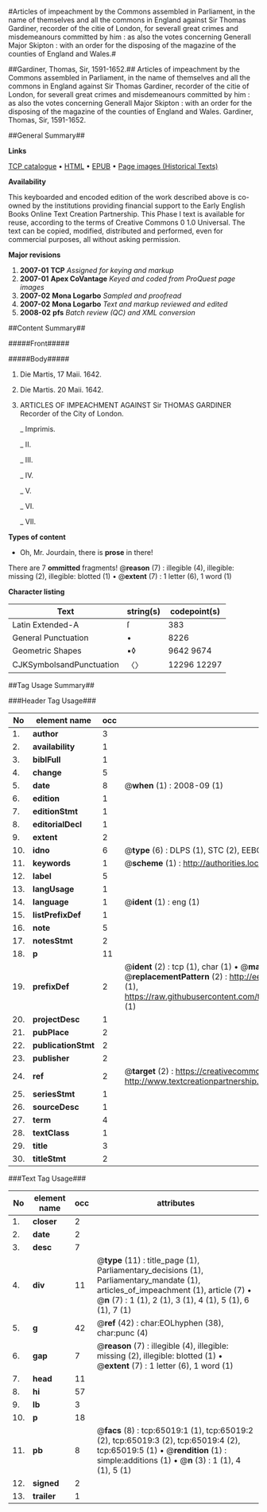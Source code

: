 #Articles of impeachment by the Commons assembled in Parliament, in the name of themselves and all the commons in England against Sir Thomas Gardiner, recorder of the citie of London, for severall great crimes and misdemeanours committed by him : as also the votes concerning Generall Major Skipton : with an order for the disposing of the magazine of the counties of England and Wales.#

##Gardiner, Thomas, Sir, 1591-1652.##
Articles of impeachment by the Commons assembled in Parliament, in the name of themselves and all the commons in England against Sir Thomas Gardiner, recorder of the citie of London, for severall great crimes and misdemeanours committed by him : as also the votes concerning Generall Major Skipton : with an order for the disposing of the magazine of the counties of England and Wales.
Gardiner, Thomas, Sir, 1591-1652.

##General Summary##

**Links**

[TCP catalogue](http://www.ota.ox.ac.uk/tcp/)  • 
[HTML](http://tei.it.ox.ac.uk/tcp/Texts-HTML/free/A38/A38204.html)  • 
[EPUB](http://tei.it.ox.ac.uk/tcp/Texts-EPUB/free/A38/A38204.epub) • 
[Page images (Historical Texts)](https://data.historicaltexts.jisc.ac.uk/view?pubId=eebo-12641012e&pageId=eebo-12641012e-65019-1)

**Availability**

This keyboarded and encoded edition of the
	       work described above is co-owned by the institutions
	       providing financial support to the Early English Books
	       Online Text Creation Partnership. This Phase I text is
	       available for reuse, according to the terms of Creative
	       Commons 0 1.0 Universal. The text can be copied,
	       modified, distributed and performed, even for
	       commercial purposes, all without asking permission.

**Major revisions**

1. __2007-01__ __TCP__ *Assigned for keying and markup*
1. __2007-01__ __Apex CoVantage__ *Keyed and coded from ProQuest page images*
1. __2007-02__ __Mona Logarbo__ *Sampled and proofread*
1. __2007-02__ __Mona Logarbo__ *Text and markup reviewed and edited*
1. __2008-02__ __pfs__ *Batch review (QC) and XML conversion*

##Content Summary##

#####Front#####

#####Body#####

1. Die Martis, 17 Maii. 1642.

1. Die Martis. 20 Maii. 1642.

1. ARTICLES OF IMPEACHMENT AGAINST Sir THOMAS GARDINER Recorder of the City of London.

    _ Imprimis.

    _ II.

    _ III.

    _ IV.

    _ V.

    _ VI.

    _ VII.

**Types of content**

  * Oh, Mr. Jourdain, there is **prose** in there!

There are 7 **ommitted** fragments! 
 @__reason__ (7) : illegible (4), illegible: missing (2), illegible: blotted (1)  •  @__extent__ (7) : 1 letter (6), 1 word (1)

**Character listing**


|Text|string(s)|codepoint(s)|
|---|---|---|
|Latin Extended-A|ſ|383|
|General Punctuation|•|8226|
|Geometric Shapes|▪◊|9642 9674|
|CJKSymbolsandPunctuation|〈〉|12296 12297|

##Tag Usage Summary##

###Header Tag Usage###

|No|element name|occ|attributes|
|---|---|---|---|
|1.|__author__|3||
|2.|__availability__|1||
|3.|__biblFull__|1||
|4.|__change__|5||
|5.|__date__|8| @__when__ (1) : 2008-09 (1)|
|6.|__edition__|1||
|7.|__editionStmt__|1||
|8.|__editorialDecl__|1||
|9.|__extent__|2||
|10.|__idno__|6| @__type__ (6) : DLPS (1), STC (2), EEBO-CITATION (1), OCLC (1), VID (1)|
|11.|__keywords__|1| @__scheme__ (1) : http://authorities.loc.gov/ (1)|
|12.|__label__|5||
|13.|__langUsage__|1||
|14.|__language__|1| @__ident__ (1) : eng (1)|
|15.|__listPrefixDef__|1||
|16.|__note__|5||
|17.|__notesStmt__|2||
|18.|__p__|11||
|19.|__prefixDef__|2| @__ident__ (2) : tcp (1), char (1)  •  @__matchPattern__ (2) : ([0-9\-]+):([0-9IVX]+) (1), (.+) (1)  •  @__replacementPattern__ (2) : http://eebo.chadwyck.com/downloadtiff?vid=$1&page=$2 (1), https://raw.githubusercontent.com/textcreationpartnership/Texts/master/tcpchars.xml#$1 (1)|
|20.|__projectDesc__|1||
|21.|__pubPlace__|2||
|22.|__publicationStmt__|2||
|23.|__publisher__|2||
|24.|__ref__|2| @__target__ (2) : https://creativecommons.org/publicdomain/zero/1.0/ (1), http://www.textcreationpartnership.org/docs/. (1)|
|25.|__seriesStmt__|1||
|26.|__sourceDesc__|1||
|27.|__term__|4||
|28.|__textClass__|1||
|29.|__title__|3||
|30.|__titleStmt__|2||


###Text Tag Usage###

|No|element name|occ|attributes|
|---|---|---|---|
|1.|__closer__|2||
|2.|__date__|2||
|3.|__desc__|7||
|4.|__div__|11| @__type__ (11) : title_page (1), Parliamentary_decisions (1), Parliamentary_mandate (1), articles_of_impeachment (1), article (7)  •  @__n__ (7) : 1 (1), 2 (1), 3 (1), 4 (1), 5 (1), 6 (1), 7 (1)|
|5.|__g__|42| @__ref__ (42) : char:EOLhyphen (38), char:punc (4)|
|6.|__gap__|7| @__reason__ (7) : illegible (4), illegible: missing (2), illegible: blotted (1)  •  @__extent__ (7) : 1 letter (6), 1 word (1)|
|7.|__head__|11||
|8.|__hi__|57||
|9.|__lb__|3||
|10.|__p__|18||
|11.|__pb__|8| @__facs__ (8) : tcp:65019:1 (1), tcp:65019:2 (2), tcp:65019:3 (2), tcp:65019:4 (2), tcp:65019:5 (1)  •  @__rendition__ (1) : simple:additions (1)  •  @__n__ (3) : 1 (1), 4 (1), 5 (1)|
|12.|__signed__|2||
|13.|__trailer__|1||
